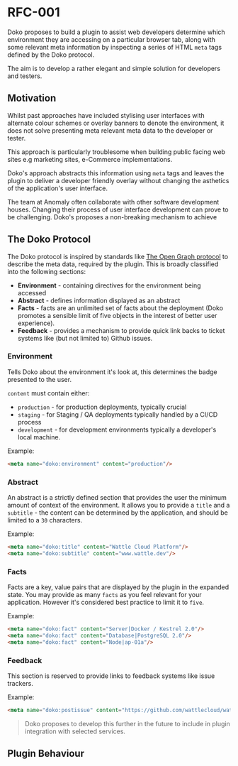# RFC-001

Doko proposes to build a plugin to assist web developers determine which environment they are accessing on a particular browser tab, along with some relevant meta information by inspecting a series of  HTML `meta` tags defined by the Doko protocol.

The aim is to develop a rather elegant and simple solution for developers and testers.

## Motivation

Whilst past approaches have included stylising user interfaces with alternate colour schemes or overlay banners to denote the environment, it does not solve presenting meta relevant meta data to the developer or tester.

This approach is particularly troublesome when building public facing web sites e.g marketing sites, e-Commerce implementations.

Doko's approach abstracts this information using `meta` tags and leaves the plugin to deliver a developer friendly overlay without changing the asthetics of the application's user interface.

The team at Anomaly often collaborate with other software development houses. Changing their process of user interface development can prove to be challenging. Doko's proposes a non-breaking mechanism to achieve 

## The Doko Protocol

The Doko protocol is inspired by standards like [The Open Graph protocol](https://ogp.me/) to describe the meta data, required by the plugin. This is broadly classified into the following sections:

- **Environment** - containing directives for the environment being accessed
- **Abstract** - defines information displayed as an abstract
- **Facts** - facts are an unlimited set of facts about the deployment (Doko promotes a sensible limit of five objects in the interest of better user experience).
- **Feedback** - provides a mechanism to provide quick link backs to ticket systems like (but not limited to) Github issues.

### Environment

Tells Doko about the environment it's look at, this determines the badge presented to the user.

`content` must contain either:
- `production` - for production deployments, typically crucial
- `staging` - for Staging / QA deployments typically handled by a CI/CD process
- `development` - for development environments typically a developer's local machine.

Example:

```html
<meta name="doko:environment" content="production"/>
```

### Abstract

An abstract is a strictly defined section that provides the user the minimum amount of context of the environment. It allows you to provide a `title` and a `subtitle` - the content can be determined by the application, and should be limited to a `30` characters.

Example:

```html
<meta name="doko:title" content="Wattle Cloud Platform"/>
<meta name="doko:subtitle" content="www.wattle.dev"/>
```

### Facts

Facts are a key, value pairs that are displayed by the plugin in the expanded state. You may provide as many `facts` as you feel relevant for your application. However it's considered best practice to limit it to `five`.

Example:

```html
<meta name="doko:fact" content="Server|Docker / Kestrel 2.0"/>
<meta name="doko:fact" content="Database|PostgreSQL 2.0"/>
<meta name="doko:fact" content="Node|ap-01a"/>
```

### Feedback

This section is reserved to provide links to feedback systems like issue trackers.

Example:

```html
<meta name="doko:postissue" content="https://github.com/wattlecloud/wattle/issues/new"/>
```

> Doko proposes to develop this further in the future to include in plugin integration with selected services.

## Plugin Behaviour

